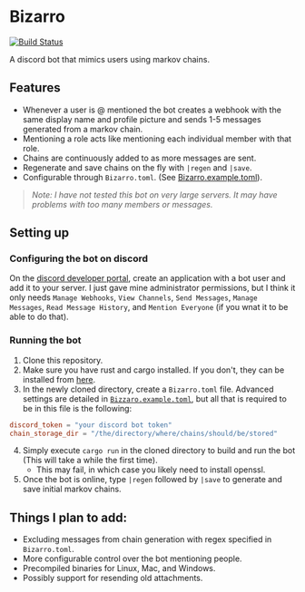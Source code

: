 # Bizarro
[![Build Status](https://travis-ci.org/theProgrammerJack/Bizarro.svg?branch=master)](https://travis-ci.org/grebneerg/Bizarro)

A discord bot that mimics users using markov chains.

## Features
* Whenever a user is @ mentioned the bot creates a webhook with the same display name and profile picture and sends 1-5 messages generated from a markov chain.
* Mentioning a role acts like mentioning each individual member with that role.
* Chains are continuously added to as more messages are sent.
* Regenerate and save chains on the fly with `|regen` and `|save`.
* Configurable through `Bizarro.toml`. (See [Bizarro.example.toml](Bizarro.example.toml)).

> *Note: I have not tested this bot on very large servers. It may have problems with too many members or messages.*

## Setting up

### Configuring the bot on discord

On the [discord developer portal](https://discordapp.com/developers/applications/), create an application with a bot user and add it to your server.
I just gave mine administrator permissions, but I think it only needs `Manage Webhooks`, `View Channels`, `Send Messages`, `Manage Messages`, `Read Message History`, and `Mention Everyone` (if you wnat it to be able to do that).

### Running the bot

1. Clone this repository.
2. Make sure you have rust and cargo installed. If you don't, they can be installed from [here](https://www.rust-lang.org/tools/install).
3. In the newly cloned directory, create a `Bizarro.toml` file. Advanced settings are detailed in [`Bizzaro.example.toml`](Bizarro.example.toml), but all that is required to be in this file is the following:
```toml
discord_token = "your discord bot token"
chain_storage_dir = "/the/directory/where/chains/should/be/stored"
```
4. Simply execute `cargo run` in the cloned directory to build and run the bot (This will take a while the first time).
    * This may fail, in which case you likely need to install openssl.
5. Once the bot is online, type `|regen` followed by `|save` to generate and save initial markov chains.

## Things I plan to add:

* Excluding messages from chain generation with regex specified in `Bizarro.toml`.
* More configurable control over the bot mentioning people.
* Precompiled binaries for Linux, Mac, and Windows.
* Possibly support for resending old attachments.
